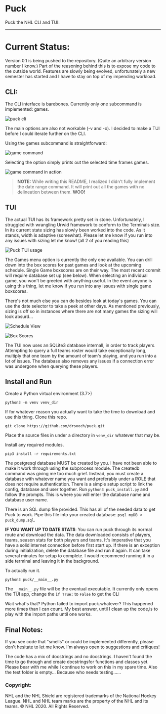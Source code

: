 # Puck
Puck the NHL CLI and TUI.
***
# Current Status:
Version 0.1 is being pushed to the repository. (Quite an arbitrary version number I know.) Part of the reasoning behind this is to expose my code to the outside world. Features are slowly being evolved, unfortunately a new semester has started and I have to stay on top of my impending workload.

## CLI:
The CLI interface is barebones. Currently only one subcommand is implemented: games.

![puck cli](imgs/PuckCLIusage.png)

The main options are also not workable (-v and -o). I decided to make a TUI before I could iterate further on the CLI.

Using the games subcommand is straightforward:

![game command](imgs/PuckCLIgames.png)

Selecting the option simply prints out the selected time frames games.

![game command in action](imgs/PuckCLIgamesquery.png)

> **NOTE:** While writing this README, I realized I didn't fully implement the date range command.
> It will print out all the games with no delineation between them. **WOO!**


## TUI
The actual TUI has its framework pretty set in stone. Unfortunately, I struggled with wrangling Urwid framework to conform to the Terminals size. In its current state sizing has slowly been worked into the code. As it stands, width is adaptive (somewhat). Please let me know if you run into any issues with sizing let me know! (all 2 of you reading this)

![Puck TUI usage](imgs/TUIMain.png)

The Games menu option is currently the only one available. You can drill down into the box scores for past games and look at the upcoming schedule. Single Game boxscores are on their way. The most recent commit will require database set up (see below). When selecting an individual game, you won't be greeted with anything useful. In the event anyone is using this thing, let me know if you run into any issues with single game boxscores.

There's not much else you can do besides look at today's games. You can use the date selector to take a peek at other days. As mentioned previously, sizing is off so in instances where there are not many games the sizing will look absurd...



![Schedule View](imgs/TUISchedule.png)

![Box Scores](imgs/TUIGames.png)

The TUI now uses an SQLite3 database internall, in order to track players. Attempting to query a full teams roster would take exceptionally long, multiply that one team by the amount of team's playing, and you run into a lot of issues. The database also removes any issues if a connection error was undergone when querying these players.



## Install and Run

Create a Python virtual environment (3.7>)

`python3 -m venv venv_dir`

If for whatever reason you actually want to take the time to download and use this thing. Clone this repo.

`git clone https://github.com/drsooch/puck.git`

Place the source files in under a directory in `venv_dir` whatever that may be.

Install any required modules.

`pip3 install -r requirements.txt`

The postgresql database MUST be created by you. I have not been able to make it work through using the subprocess module. The createdb command was giving me too much grief. Instead, you must create a database with whatever name you want and preferably under a ROLE that does not require authentication. There is a simple setup script to link the config, database and user together. Run `python3 puck_install.py` and follow the prompts. This is where you will enter the database name and database user name.

There is an SQL dump file provided. This has all of the needed data to get Puck to work. Pipe this file into your created database: `psql myDB < puck_dump.sql`.

**IF YOU WANT UP TO DATE STATS**: You can run puck through its normal route and download the data. The data downloaded consists of players, teams, season stats for both players and teams. It's imperative that you have a solid internet connection before first start up. If there is an exception during initialization, delete the database file and run it again. It can take several minutes for setup to complete. I would recommend running it in a side terminal and leaving it in the background.

To actually run it.

`python3 puck/__main__.py`

The `__main__.py` file will be the eventual executable. It currently only opens the TUI app, change the `if True:` to `False` to get the CLI

Wait what's that? Python failed to import puck.whatever? This happened more times than I can count. My best answer, until I clean up the code,is to play with the import paths until one works.

## Final Notes:

If you see code that "smells" or could be implemented differently, please don't hesitate to let me know. I'm always open to suggestions and critiques!

The code has a mix of docstrings and no docstrings. I haven't found the time to go through and create docstringsfor functions and classes yet. Please bear  with me while I continue to work on this in my spare time. Also the test folder is empty... Because who needs testing......

### Copyright:
NHL and the NHL Shield are registered trademarks of the National Hockey League. NHL and NHL team marks are the property of the NHL and its teams. © NHL 2020. All Rights Reserved.